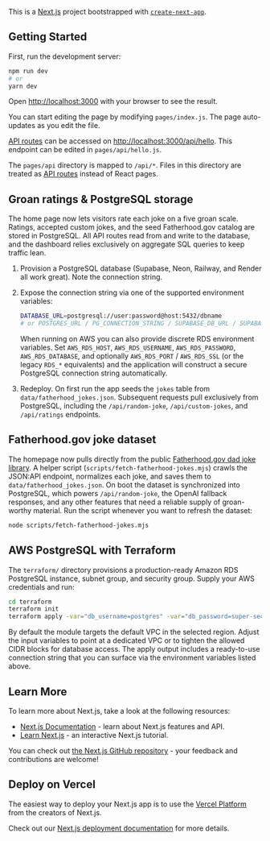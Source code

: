 This is a [Next.js](https://nextjs.org/) project bootstrapped with [`create-next-app`](https://github.com/vercel/next.js/tree/canary/packages/create-next-app).

## Getting Started

First, run the development server:

```bash
npm run dev
# or
yarn dev
```

Open [http://localhost:3000](http://localhost:3000) with your browser to see the result.

You can start editing the page by modifying `pages/index.js`. The page auto-updates as you edit the file.

[API routes](https://nextjs.org/docs/api-routes/introduction) can be accessed on [http://localhost:3000/api/hello](http://localhost:3000/api/hello). This endpoint can be edited in `pages/api/hello.js`.

The `pages/api` directory is mapped to `/api/*`. Files in this directory are treated as [API routes](https://nextjs.org/docs/api-routes/introduction) instead of React pages.

## Groan ratings & PostgreSQL storage

The home page now lets visitors rate each joke on a five groan scale. Ratings, accepted custom jokes, and the seed Fatherhood.gov catalog are stored in PostgreSQL. All API routes read from and write to the database, and the dashboard relies exclusively on aggregate SQL queries to keep traffic lean.

1. Provision a PostgreSQL database (Supabase, Neon, Railway, and Render all work great). Note the connection string.
2. Expose the connection string via one of the supported environment variables:

   ```bash
   DATABASE_URL=postgresql://user:password@host:5432/dbname
   # or POSTGRES_URL / PG_CONNECTION_STRING / SUPABASE_DB_URL / SUPABASE_POSTGRES_URL
   ```

   When running on AWS you can also provide discrete RDS environment variables. Set
   `AWS_RDS_HOST`, `AWS_RDS_USERNAME`, `AWS_RDS_PASSWORD`, `AWS_RDS_DATABASE`, and
   optionally `AWS_RDS_PORT` / `AWS_RDS_SSL` (or the legacy `RDS_*` equivalents) and the
   application will construct a secure PostgreSQL connection string automatically.

3. Redeploy. On first run the app seeds the `jokes` table from `data/fatherhood_jokes.json`. Subsequent requests pull exclusively from PostgreSQL, including the `/api/random-joke`, `/api/custom-jokes`, and `/api/ratings` endpoints.

## Fatherhood.gov joke dataset

The homepage now pulls directly from the public [Fatherhood.gov dad joke library](https://www.fatherhood.gov/for-dads/dad-jokes). A helper script (`scripts/fetch-fatherhood-jokes.mjs`) crawls the JSON:API endpoint, normalizes each joke, and saves them to `data/fatherhood_jokes.json`. On boot the dataset is synchronized into PostgreSQL, which powers `/api/random-joke`, the OpenAI fallback responses, and any other features that need a reliable supply of groan-worthy material. Run the script whenever you want to refresh the dataset:

```bash
node scripts/fetch-fatherhood-jokes.mjs
```

## AWS PostgreSQL with Terraform

The `terraform/` directory provisions a production-ready Amazon RDS PostgreSQL
instance, subnet group, and security group. Supply your AWS credentials and run:

```bash
cd terraform
terraform init
terraform apply -var="db_username=postgres" -var="db_password=super-secret"
```

By default the module targets the default VPC in the selected region. Adjust the
input variables to point at a dedicated VPC or to tighten the allowed CIDR blocks
for database access. The apply output includes a ready-to-use connection string
that you can surface via the environment variables listed above.

## Learn More

To learn more about Next.js, take a look at the following resources:

- [Next.js Documentation](https://nextjs.org/docs) - learn about Next.js features and API.
- [Learn Next.js](https://nextjs.org/learn) - an interactive Next.js tutorial.

You can check out [the Next.js GitHub repository](https://github.com/vercel/next.js/) - your feedback and contributions are welcome!

## Deploy on Vercel

The easiest way to deploy your Next.js app is to use the [Vercel Platform](https://vercel.com/new?utm_medium=default-template&filter=next.js&utm_source=create-next-app&utm_campaign=create-next-app-readme) from the creators of Next.js.

Check out our [Next.js deployment documentation](https://nextjs.org/docs/deployment) for more details.
